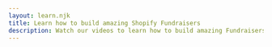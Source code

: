 ```yaml
---
layout: learn.njk
title: Learn how to build amazing Shopify Fundraisers
description: Watch our videos to learn how to build amazing Fundraisers using Fundlet for Shopify.
---
```

